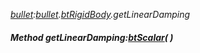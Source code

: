 _[bullet](../../modules/bullet/bullet-module.md):[bullet](../../modules/bullet/bullet-module.md).[btRigidBody](../../modules/bullet/bullet-btrigidbody.md).getLinearDamping_
##### Method getLinearDamping:[btScalar](../../modules/bullet/bullet-btscalar.md)(  )
